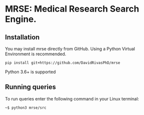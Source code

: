# MRSE: Medical Research Search Engine.

## Installation

You may install mrse directly from GitHub. Using a Python Virtual Environment is recommended.

    pip install git+https://github.com/DavidRivasPhD/mrse

Python 3.6+ is supported


## Running queries
To run queries enter the following command in your Linux terminal:

  ` ~$ python3 mrse/src `
       





